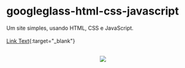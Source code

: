 # googleglass-html-css-javascript

Um site simples, usando HTML, CSS e JavaScript.
<br/>
<br/>
[Link Text](https://googleglass-html-css-javascript.netlify.app/){:target="_blank"}
<br/>
<br/>
<p align="center">
    <img src="media/gif-readme.gif">
</p>